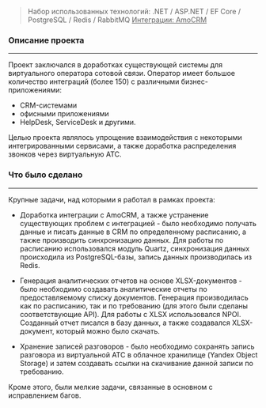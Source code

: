  >Набор использованных технологий: .NET / ASP.NET / EF Core / PostgreSQL / Redis / RabbitMQ
<u>Интеграции: AmoCRM</u>
### Описание проекта
---
Проект заключался в доработках существующей системы для виртуального оператора сотовой связи. 
Оператор имеет большое количество интеграций (более 150) с различными бизнес-приложениями: 
- CRM-системами
- офисными приложениями
- HelpDesk, ServiceDesk и другими.

Целью проекта являлось упрощение взаимодействия с некоторыми интегрированными сервисами, а также доработка распределения звонков через виртуальную АТС.
### Что было сделано
---
Крупные задачи, над которыми я работал в рамках проекта:
- Доработка интеграции с AmoCRM, а также устранение существующих проблем с интеграцией - было необходимо получать данные и писать данные в CRM по определенному расписанию, а также производить синхронизацию данных. Для работы по расписанию использовался модуль Quartz, синхронизация данных происходила из PostgreSQL-базы, запись данных производилась из Redis.

- Генерация аналитических отчетов на основе XLSX-документов - было необходимо создавать аналитические отчеты по предоставляемому списку документов. Генерация производилась как по расписанию, так и по требованию (для этого были сделаны соответствующие API). Для работы с XLSX использовался NPOI. Созданный отчет писался в базу данных, а также создавался XLSX-документ, который можно было скачать.

- Хранение записей разговоров - было необходимо сохранять запись разговора из виртуальной АТС в облачное хранилище (Yandex Object Storage) и затем создавать ссылки на скачивание данной записи по требованию.

Кроме этого, были мелкие задачи, связанные в основном с исправлением багов.
